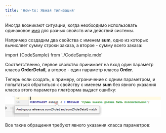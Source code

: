 ```yaml
---
title: 'How-to: Явная типизация'
---
```


Иногда возникают ситуации, когда необходимо использовать одинаковое [имя](Именование.md) для разных свойств или действий системы. 

Например создадим два свойства с именем **sum**, одно из которых вычисляет сумму строки заказа, а второе - сумму всего заказа:

import {CodeSample} from './CodeSample.mdx'

<CodeSample url="https://documentation.lsfusion.org/sample?file=UseCaseTyping&block=sums"/>

Соответственно, первое свойство принимает на вход один параметр класса **OrderDetail**, а второе - один параметр класса **Order**.

Теперь если создать, к примеру, ограничение с одним параметром, и попытаться обратиться к свойству с именем **sum** без явного указания класса этого параметра платформа выдаст ошибку:

![](attachments/65241514/65241516.png)

Все такие обращения требуют явного указания класса параметров:

<CodeSample url="https://documentation.lsfusion.org/sample?file=UseCaseTyping&block=sref"/>

  

  
